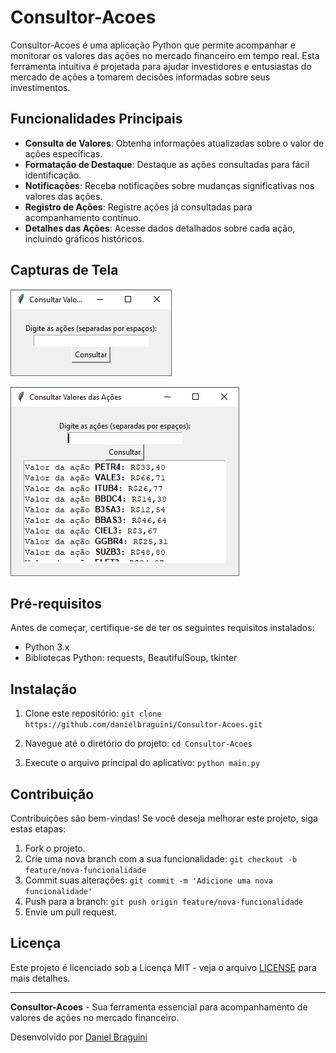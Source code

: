 # Consultor-Acoes

Consultor-Acoes é uma aplicação Python que permite acompanhar e monitorar os valores das ações no mercado financeiro em tempo real. Esta ferramenta intuitiva é projetada para ajudar investidores e entusiastas do mercado de ações a tomarem decisões informadas sobre seus investimentos.

## Funcionalidades Principais

- **Consulta de Valores**: Obtenha informações atualizadas sobre o valor de ações específicas.
- **Formatação de Destaque**: Destaque as ações consultadas para fácil identificação.
- **Notificações**: Receba notificações sobre mudanças significativas nos valores das ações.
- **Registro de Ações**: Registre ações já consultadas para acompanhamento contínuo.
- **Detalhes das Ações**: Acesse dados detalhados sobre cada ação, incluindo gráficos históricos.

## Capturas de Tela

![Captura de Tela 1](screenshot1.png)

![Captura de Tela 2](screenshot2.png)

## Pré-requisitos

Antes de começar, certifique-se de ter os seguintes requisitos instalados:

- Python 3.x
- Bibliotecas Python: requests, BeautifulSoup, tkinter

## Instalação

1. Clone este repositório:
```git clone https://github.com/danielbraguini/Consultor-Acoes.git```

2. Navegue até o diretório do projeto:
```cd Consultor-Acoes```

3. Execute o arquivo principal do aplicativo:
```python main.py```

## Contribuição

Contribuições são bem-vindas! Se você deseja melhorar este projeto, siga estas etapas:

1. Fork o projeto.
2. Crie uma nova branch com a sua funcionalidade: `git checkout -b feature/nova-funcionalidade`
3. Commit suas alterações: `git commit -m 'Adicione uma nova funcionalidade'`
4. Push para a branch: `git push origin feature/nova-funcionalidade`
5. Envie um pull request.

## Licença

Este projeto é licenciado sob a Licença MIT - veja o arquivo [LICENSE](LICENSE) para mais detalhes.

---

**Consultor-Acoes** - Sua ferramenta essencial para acompanhamento de valores de ações no mercado financeiro.

Desenvolvido por [Daniel Braguini](https://github.com/danielbraguini)

